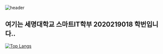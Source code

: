   ![header](https://capsule-render.vercel.app/api?type=slice&color=auto&height=300&section=header&text=Hello&fontSize=70&fontAlign=70&frotate=19)

<h2>여기는 세명대학교 스마트IT학부 2020219018 학번입니다.. </h2>

[![Top Langs](https://github-readme-stats.vercel.app/api/top-langs/?username=JSblow001&layout=compact)](https://github.com/Jsblow001/github-readme-stats)

